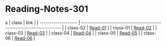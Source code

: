 # Reading-Notes-301


a
|       class         |                                   link                               |
| ------------------- | -------------------------------------------------------------------- |
| class-02            |  [Read-01](https://salehmmasri.github.io/Reading-Notes-301/class-01) |
| class-01            |  [Read-02](https://salehmmasri.github.io/Reading-Notes-301/class-02) |
| class-03            |  [Read-03](https://salehmmasri.github.io/Reading-Notes-301/class-03) |
| class-04            |  [Read-04](https://salehmmasri.github.io/Reading-Notes-301/class-04) |
| class-05            |  [Read-05](https://salehmmasri.github.io/Reading-Notes-301/class-05) |
| class-06            |  [Read-06](https://salehmmasri.github.io/Reading-Notes-301/class-06) |